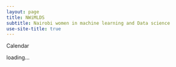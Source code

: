 ```yaml
---
layout: page
title: NWiMLDS
subtitle: Nairobi women in machine learning and Data science
use-site-title: true
---
```


 <p>Calendar </p>
	    
<div id='loading'>loading...</div>
	<div id='calendar'></div>
